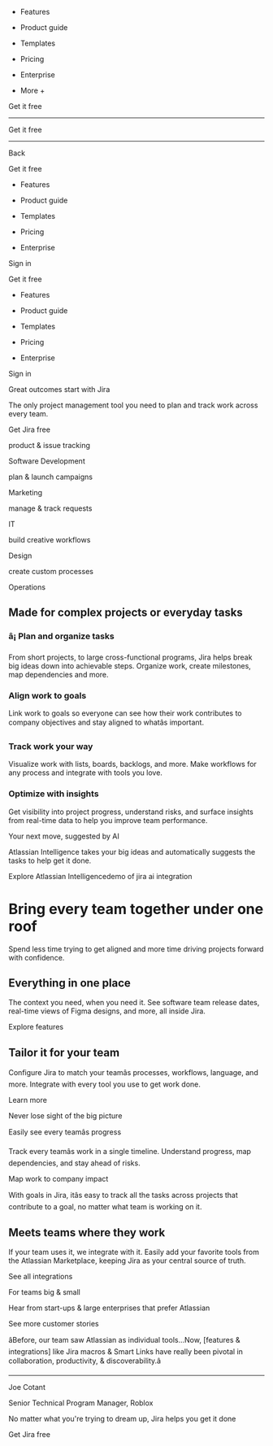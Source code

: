   * Features

  * Product guide

  * Templates

  * Pricing

  * Enterprise

  * More +



Get it free

  *   *   * 


Get it free

  *   *   * 


Back

Get it free

  * Features

  * Product guide

  * Templates

  * Pricing

  * Enterprise




Sign in

Get it free

  * Features

  * Product guide

  * Templates

  * Pricing

  * Enterprise




Sign in

Great outcomes start with Jira

The only project management tool you need to plan and track work across every team.

Get Jira free

product & issue tracking

Software Development

plan & launch campaigns

Marketing

manage & track requests

IT

build creative workflows

Design

create custom processes

Operations

## Made for complex projects or everyday tasks

### â¡ Plan and organize tasks

From short projects, to large cross-functional programs, Jira helps break big ideas down into achievable steps. Organize work, create milestones, map dependencies and more.

### Align work to goals

Link work to goals so everyone can see how their work contributes to company objectives and stay aligned to whatâs important.

### Track work your way

Visualize work with lists, boards, backlogs, and more. Make workflows for any process and integrate with tools you love.

### Optimize with insights

Get visibility into project progress, understand risks, and surface insights from real-time data to help you improve team performance.

Your next move, suggested by AI

Atlassian Intelligence takes your big ideas and automatically suggests the tasks to help get it done.

Explore Atlassian Intelligencedemo of jira ai integration

# Bring every team together under one roof

Spend less time trying to get aligned and more time driving projects forward with confidence.

## Everything in one place

The context you need, when you need it. See software team release dates, real-time views of Figma designs, and more, all inside Jira.

Explore features

## Tailor it for your team

Configure Jira to match your teamâs processes, workflows, language, and more. Integrate with every tool you use to get work done.

Learn more

Never lose sight of the big picture

Easily see every teamâs progress

Track every teamâs work in a single timeline. Understand progress, map dependencies, and stay ahead of risks.

Map work to company impact

With goals in Jira, itâs easy to track all the tasks across projects that contribute to a goal, no matter what team is working on it.

## Meets teams where they work

If your team uses it, we integrate with it. Easily add your favorite tools from the Atlassian Marketplace, keeping Jira as your central source of truth.

See all integrations

For teams big & small

Hear from start-ups & large enterprises that prefer Atlassian

See more customer stories 

âBefore, our team saw Atlassian as individual tools...Now, [features & integrations] like Jira macros & Smart Links have really been pivotal in collaboration, productivity, & discoverability.â

* * *

Joe Cotant

Senior Technical Program Manager, Roblox

No matter what you're trying to dream up, Jira helps you get it done

Get Jira free
